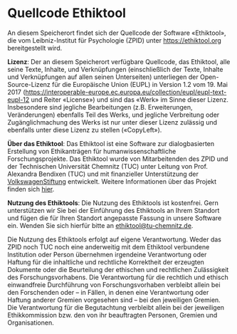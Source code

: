# Quellcode Ethiktool
An diesem Speicherort findet sich der Quellcode der Software «Ethiktool», die vom Leibniz-Institut für Psychologie (ZPID) unter  https://ethiktool.org bereitgestellt wird.

**Lizenz**: Der an diesem Speicherort verfügbare Quellcode, das Ethiktool, alle seine Texte, Inhalte, und Verknüpfungen (einschließlich der Texte, Inhalte und Verknüpfungen auf allen seinen Unterseiten)  unterliegen der Open-Source-Lizenz für die Europäische Union (EUPL) in Version 1.2 vom 19. Mai 2017 (https://interoperable-europe.ec.europa.eu/collection/eupl/eupl-text-eupl-12 und Reiter «License») und sind das «Werk» im Sinne dieser Lizenz. Insbesondere sind jegliche Bearbeitungen (z.B. Erweiterungen, Veränderungen) ebenfalls Teil des Werks, und jegliche Verbreitung oder Zugänglichmachung des Werks ist nur unter dieser Lizenz zulässig und ebenfalls unter diese Lizenz zu stellen («CopyLeft»).

**Über das Ethiktool**: Das Ethiktool ist eine Software zur dialogbasierten Erstellung von Ethikanträgen für humanwissenschaftliche Forschungsprojekte. Das Ethiktool wurde von Mitarbeitenden des ZPID und der Technischen Universität Chemnitz (TUC) unter Leitung von Prof. Alexandra Bendixen (TUC) und mit finanzieller Unterstützung der [VolkswagenStiftung](https://www.volkswagenstiftung.de/de/foerderung/foerderangebot/impulse-fuer-das-wissenschaftssystem-pioniervorhaben) entwickelt. Weitere Informationen über das Projekt finden sich [hier](https://www.tu-chemnitz.de/physik/SFKS/ethiktool/index.html).

**Nutzung des Ethiktools**: Die Nutzung des Ethiktools ist kostenfrei. Gern unterstützen wir Sie bei der Einführung des Ethiktools an Ihrem Standort und fügen die für Ihren Standort angepasste Fassung in unsere Software ein. Wenden Sie sich hierfür bitte an ethiktool@tu-chemnitz.de.

Die Nutzung des Ethiktools erfolgt auf eigene Verantwortung. Weder das ZPID noch TUC noch eine anderweitig mit dem Ethiktool verbundene Institution oder Person übernehmen irgendeine Verantwortung oder Haftung für die inhaltliche und rechtliche Korrektheit der erzeugten Dokumente oder die Beurteilung der ethischen und rechtlichen Zulässigkeit des Forschungsvorhabens. Die Verantwortung für die rechtlich und ethisch einwandfreie Durchführung von Forschungsvorhaben verbleibt allein bei den Forschenden oder – in Fällen, in denen eine Verantwortung oder Haftung anderer Gremien vorgesehen sind – bei den jeweiligen Gremien. Die Verantwortung für die Begutachtung verbleibt allein bei der jeweiligen Ethikkommission bzw. den von ihr beauftragten Personen, Gremien und Organisationen. 
